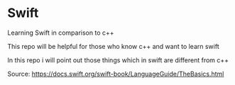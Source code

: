 # Swift
Learning Swift in comparison to c++

This repo will be helpful for those who know c++ and want to learn swift

In this repo i will point out those things which in swift are different from c++

Source: https://docs.swift.org/swift-book/LanguageGuide/TheBasics.html
